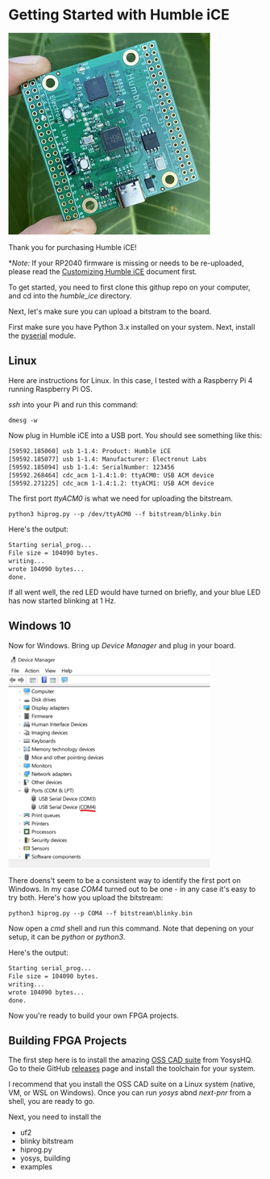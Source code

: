 # Getting Started with Humble iCE

![hi](images/hi.jpg)

Thank you for purchasing Humble iCE! 

**Note:* If your RP2040 firmware is missing or needs to be re-uploaded, please 
read the [Customizing Humble iCE][2] document first.

To get started, you need to first clone this githup repo on your computer, 
and cd into the *humble_ice* directory.

Next, let's make sure you can upload a bitstram to the board.

First make sure you have Python 3.x installed on your system. Next, 
install the [pyserial][1] module. 

## Linux 

Here are instructions for Linux. In this case, I tested with a Raspberry Pi 4
running Raspberry Pi OS.

*ssh* into your Pi and run this command:

```
dmesg -w
```

Now plug in Humble iCE into a USB port. You should see something like this:

```
[59592.185060] usb 1-1.4: Product: Humble iCE
[59592.185077] usb 1-1.4: Manufacturer: Electronut Labs
[59592.185094] usb 1-1.4: SerialNumber: 123456
[59592.268464] cdc_acm 1-1.4:1.0: ttyACM0: USB ACM device
[59592.271225] cdc_acm 1-1.4:1.2: ttyACM1: USB ACM device
```

The first port *ttyACM0* is what we need for uploading the bitstream.


```
python3 hiprog.py --p /dev/ttyACM0 --f bitstream/blinky.bin
```

Here's the output:

```
Starting serial_prog...
File size = 104090 bytes.
writing...
wrote 104090 bytes...
done.
```

If all went well, the red LED would have turned on briefly, and your blue LED 
has now started blinking at 1 Hz.

## Windows 10

Now for Windows. Bring up *Device Manager* and plug in your board.

![Device Manager](images/dm.png)

There doens't seem to be a consistent way to identify the first port on Windows. 
In my case *COM4* turned out to be one - in any case it's easy to try both. Here's 
how you upload the bitstream:

```
python3 hiprog.py --p COM4 --f bitstream\blinky.bin
```

Now open a *cmd* shell and run this command. Note that depening on your setup, it can be *python* or *python3*.

Here's the output:

```
Starting serial_prog...
File size = 104090 bytes.
writing...
wrote 104090 bytes...
done.
```

Now you're ready to build your own FPGA projects.

## Building FPGA Projects 

The first step here is to install the amazing [OSS CAD suite][3] from YosysHQ. Go to theie GitHub [releases][4] page and install the toolchain for your system.

I recommend that you install the OSS CAD suite on a Linux system (native, VM, or WSL on Windows). Once you can run *yosys* abnd *next-pnr* from a shell, you are ready to go.



Next, you need to install the 

- uf2
- blinky bitstream 
- hiprog.py
- yosys, building 
- examples 

[1]: https://pyserial.readthedocs.io/en/latest/pyserial.html
[2]: https://github.com/mkvenkit/humble_ice/blob/main/customizing.md
[3]: https://www.yosyshq.com/open-source
[4]: https://github.com/YosysHQ/oss-cad-suite-build/releases

